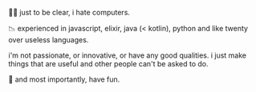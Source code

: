 🦇✨ just to be clear, i hate computers.

📉 experienced in javascript, elixir, java (< kotlin), python and like twenty over useless languages.

i'm not passionate, or innovative, or have any good qualities.
i just make things that are useful and other people can't be asked to do.

💫 and most importantly, have fun. 
